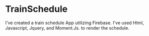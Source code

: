 # TrainSchedule
I've created a train schedule  App utilizing Firebase.
I've used Html, Javascript, Jquery, and Moment.Js. to render the schedule.
